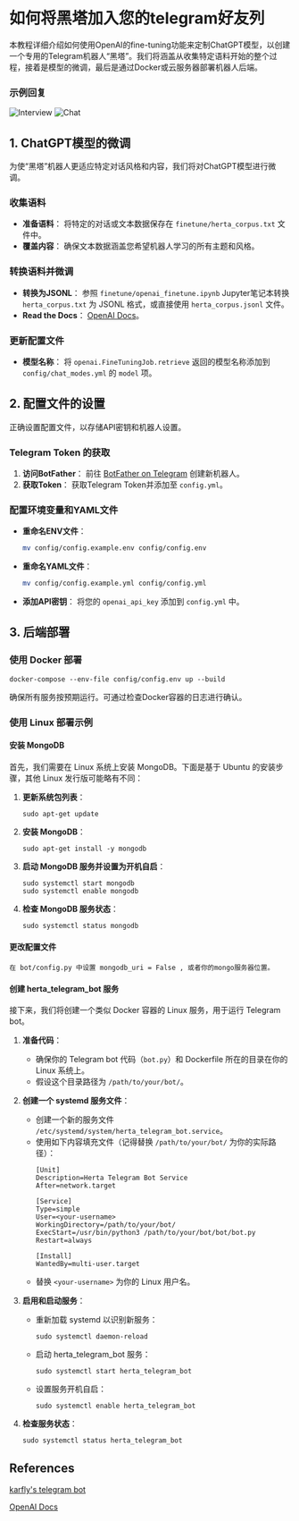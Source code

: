 # 如何将黑塔加入您的telegram好友列
本教程详细介绍如何使用OpenAI的fine-tuning功能来定制ChatGPT模型，以创建一个专用的Telegram机器人“黑塔”。我们将涵盖从收集特定语料开始的整个过程，接着是模型的微调，最后是通过Docker或云服务器部署机器人后端。


### 示例回复
![Interview](static/image.png) ![Chat](static/image2.png)
## 1. ChatGPT模型的微调

为使“黑塔”机器人更适应特定对话风格和内容，我们将对ChatGPT模型进行微调。

### 收集语料

- **准备语料**：
  将特定的对话或文本数据保存在 `finetune/herta_corpus.txt` 文件中。
- **覆盖内容**：
  确保文本数据涵盖您希望机器人学习的所有主题和风格。

### 转换语料并微调

- **转换为JSONL**：
  参照 `finetune/openai_finetune.ipynb` Jupyter笔记本转换 `herta_corpus.txt` 为 JSONL 格式，或直接使用 `herta_corpus.jsonl` 文件。
- **Read the Docs**：
  [OpenAI Docs](https://platform.openai.com/docs/guides/fine-tuning)。

### 更新配置文件

- **模型名称**：
  将 `openai.FineTuningJob.retrieve` 返回的模型名称添加到 `config/chat_modes.yml` 的 `model` 项。

## 2. 配置文件的设置

正确设置配置文件，以存储API密钥和机器人设置。

### Telegram Token 的获取

1. **访问BotFather**：
   前往 [BotFather on Telegram](https://t.me/botfather) 创建新机器人。
2. **获取Token**：
   获取Telegram Token并添加至 `config.yml`。

### 配置环境变量和YAML文件

- **重命名ENV文件**：
  ```bash
  mv config/config.example.env config/config.env
  ```
- **重命名YAML文件**：
  ```bash
  mv config/config.example.yml config/config.yml
  ```
- **添加API密钥**：
  将您的 `openai_api_key` 添加到 `config.yml` 中。

## 3. 后端部署
### 使用 Docker 部署
```
docker-compose --env-file config/config.env up --build
```
确保所有服务按预期运行。可通过检查Docker容器的日志进行确认。
### 使用 Linux 部署示例

#### **安装 MongoDB**

首先，我们需要在 Linux 系统上安装 MongoDB。下面是基于 Ubuntu 的安装步骤，其他 Linux 发行版可能略有不同：

1. **更新系统包列表**：
   ```
   sudo apt-get update
   ```

2. **安装 MongoDB**：
   ```
   sudo apt-get install -y mongodb
   ```

3. **启动 MongoDB 服务并设置为开机自启**：
   ```
   sudo systemctl start mongodb
   sudo systemctl enable mongodb
   ```

4. **检查 MongoDB 服务状态**：
   ```
   sudo systemctl status mongodb
   ```

#### **更改配置文件**

    在 bot/config.py 中设置 mongodb_uri = False , 或者你的mongo服务器位置。

#### **创建 herta_telegram_bot 服务**

接下来，我们将创建一个类似 Docker 容器的 Linux 服务，用于运行 Telegram bot。

1. **准备代码**：
   - 确保你的 Telegram bot 代码（`bot.py`）和 Dockerfile 所在的目录在你的 Linux 系统上。
   - 假设这个目录路径为 `/path/to/your/bot/`。

2. **创建一个 systemd 服务文件**：
   - 创建一个新的服务文件 `/etc/systemd/system/herta_telegram_bot.service`。
   - 使用如下内容填充文件（记得替换 `/path/to/your/bot/` 为你的实际路径）：
     ```
     [Unit]
     Description=Herta Telegram Bot Service
     After=network.target

     [Service]
     Type=simple
     User=<your-username>
     WorkingDirectory=/path/to/your/bot/
     ExecStart=/usr/bin/python3 /path/to/your/bot/bot/bot.py
     Restart=always

     [Install]
     WantedBy=multi-user.target
     ```
    - 替换 `<your-username>` 为你的 Linux 用户名。
3. **启用和启动服务**：
   - 重新加载 systemd 以识别新服务：
     ```
     sudo systemctl daemon-reload
     ```
   - 启动 herta_telegram_bot 服务：
     ```
     sudo systemctl start herta_telegram_bot
     ```
   - 设置服务开机自启：
     ```
     sudo systemctl enable herta_telegram_bot
     ```

4. **检查服务状态**：
   ```
   sudo systemctl status herta_telegram_bot
   ```

## References
[karfly's telegram bot](https://github.com/father-bot/chatgpt_telegram_bot)

[OpenAI Docs](https://platform.openai.com/docs)

